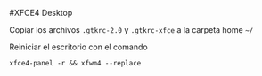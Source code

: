 #XFCE4 Desktop

Copiar los archivos `.gtkrc-2.0` y `.gtkrc-xfce` a la carpeta home `~/`

Reiniciar el escritorio con el comando

	xfce4-panel -r && xfwm4 --replace 

